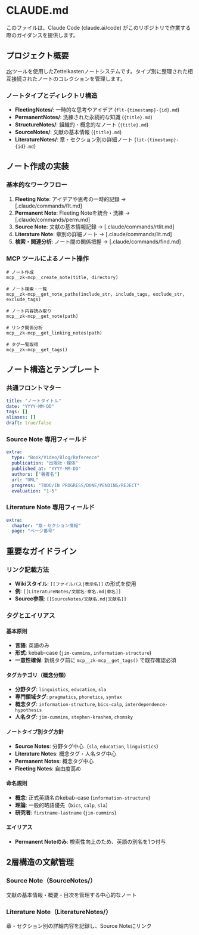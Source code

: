 # CLAUDE.md

このファイルは、Claude Code (claude.ai/code) がこのリポジトリで作業する際のガイダンスを提供します。

## プロジェクト概要

[zk](https://github.com/zk-org/zk)ツールを使用したZettelkastenノートシステムです。タイプ別に整理された相互接続されたノートのコレクションを管理します。

### ノートタイプとディレクトリ構造

- **FleetingNotes/**: 一時的な思考やアイデア (`flt-{timestamp}-{id}.md`)
- **PermanentNotes/**: 洗練された永続的な知識 (`{title}.md`)
- **StructureNotes/**: 組織的・概念的なノート (`{title}.md`)
- **SourceNotes/**: 文献の基本情報 (`{title}.md`)
- **LiteratureNotes/**: 章・セクション別の詳細ノート (`lit-{timestamp}-{id}.md`)

## ノート作成の実装

### 基本的なワークフロー

1. **Fleeting Note**: アイデアや思考の一時的記録 → [.claude/commands/flt.md]
2. **Permanent Note**: Fleeting Noteを統合・洗練 → [.claude/commands/perm.md]
3. **Source Note**: 文献の基本情報記録 → [.claude/commands/rtlit.md]
4. **Literature Note**: 章別の詳細ノート → [.claude/commands/lit.md]
5. **検索・関連分析**: ノート間の関係把握 → [.claude/commands/find.md]

### MCP ツールによるノート操作

```
# ノート作成
mcp__zk-mcp__create_note(title, directory)

# ノート検索・一覧
mcp__zk-mcp__get_note_paths(include_str, include_tags, exclude_str, exclude_tags)

# ノート内容読み取り
mcp__zk-mcp__get_note(path)

# リンク関係分析
mcp__zk-mcp__get_linking_notes(path)

# タグ一覧取得
mcp__zk-mcp__get_tags()
```

## ノート構造とテンプレート

### 共通フロントマター
```yaml
title: "ノートタイトル"
date: "YYYY-MM-DD"
tags: []
aliases: []
draft: true/false
```

### Source Note 専用フィールド
```yaml
extra:
  type: "Book/Video/Blog/Reference"
  publication: "出版社・媒体"
  published_at: "YYYY-MM-DD"
  authors: ["著者名"]
  url: "URL"
  progress: "TODO/IN PROGRESS/DONE/PENDING/REJECT"
  evaluation: "1-5"
```

### Literature Note 専用フィールド
```yaml
extra:
  chapter: "章・セクション情報"
  page: "ページ番号"
```

## 重要なガイドライン

### リンク記載方法
- **Wikiスタイル**: `[[ファイルパス|表示名]]` の形式を使用
- **例**: `[[LiteratureNotes/文献名-章名.md|章名]]`
- **Source参照**: `[[SourceNotes/文献名.md|文献名]]`

### タグとエイリアス

#### 基本原則
- **言語**: 英語のみ
- **形式**: kebab-case (`jim-cummins`, `information-structure`)
- **一意性確保**: 新規タグ前に `mcp__zk-mcp__get_tags()` で既存確認必須

#### タグカテゴリ（概念分類）
- **分野タグ**: `linguistics`, `education`, `sla`
- **専門領域タグ**: `pragmatics`, `phonetics`, `syntax`
- **概念タグ**: `information-structure`, `bics-calp`, `interdependence-hypothesis`
- **人名タグ**: `jim-cummins`, `stephen-krashen`, `chomsky`

#### ノートタイプ別タグ方針
- **Source Notes**: 分野タグ中心（`sla`, `education`, `linguistics`）
- **Literature Notes**: 概念タグ・人名タグ中心
- **Permanent Notes**: 概念タグ中心
- **Fleeting Notes**: 自由度高め

#### 命名規則
- **概念**: 正式英語名のkebab-case (`information-structure`)
- **理論**: 一般的略語優先（`bics`, `calp`, `sla`）
- **研究者**: `firstname-lastname` (`jim-cummins`)

#### エイリアス
- **Permanent Noteのみ**: 検索性向上のため、英語の別名を1つ付与

## 2層構造の文献管理

### Source Note（SourceNotes/）
文献の基本情報・概要・目次を管理する中心的なノート

### Literature Note（LiteratureNotes/）
章・セクション別の詳細内容を記録し、Source Noteにリンク
